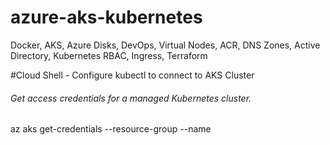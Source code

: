 # azure-aks-kubernetes
Docker, AKS, Azure Disks, DevOps, Virtual Nodes, ACR, DNS Zones, Active Directory, Kubernetes RBAC, Ingress, Terraform

#Cloud Shell - Configure kubectl to connect to AKS Cluster

###### Get access credentials for a managed Kubernetes cluster.
az aks get-credentials --resource-group <Resource-Group-Name> --name <Cluster-Name>


